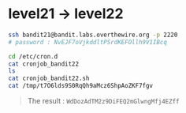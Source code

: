 # level21 -> level22

```sh
ssh bandit21@bandit.labs.overthewire.org -p 2220
# password : NvEJF7oVjkddltPSrdKEFOllh9V1IBcq

cd /etc/cron.d
cat cronjob_bandit22
ls
cat cronjob_bandit22.sh
cat /tmp/t7O6lds9S0RqQh9aMcz6ShpAoZKF7fgv
```

> The result : `WdDozAdTM2z9DiFEQ2mGlwngMfj4EZff`
